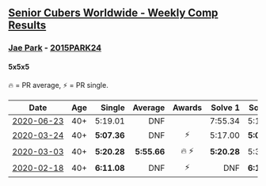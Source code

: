 <style>table {white-space: nowrap;}</style>

## [Senior Cubers Worldwide - Weekly Comp Results](/scw-comp/results/)
### [Jae Park](../jae_park.md) - [2015PARK24](https://www.worldcubeassociation.org/persons/2015PARK24?event=555)
#### 5x5x5

🔥 = PR average, ⚡ = PR single.

| Date | Age | Single | Average | Awards | Solve 1 | Solve 2 | Solve 3 | Solve 4 | Solve 5 | Video |
| :--: | :--: | --: | --: | :--: | --: | --: | --: | --: | --: | :-- |
| [2020-06-23](../../results/555/2020-06-23.md) | 40+ | 5:19.01 | DNF |  | 7:55.34 | 5:19.01 | DNS | DNS | DNS | [Link](https://www.facebook.com/events/268636114456043/permalink/269430691043252/) |
| [2020-03-24](../../results/555/2020-03-24.md) | 40+ | **5:07.36** | DNF | ⚡ | 5:17.00 | **5:07.36** | DNS | DNS | DNS | [Link](https://www.facebook.com/events/5078365835514885/permalink/5079528812065254/) |
| [2020-03-03](../../results/555/2020-03-03.md) | 40+ | **5:20.28** | **5:55.66** | 🔥 ⚡ | **5:20.28** | 5:32.92 | 6:53.78 | DNS | DNS | [Link](https://www.facebook.com/events/2637344919882558/permalink/2637707586512958/) |
| [2020-02-18](../../results/555/2020-02-18.md) | 40+ | **6:11.08** | DNF | ⚡ | DNF | **6:11.08** | DNS | DNS | DNS | [Link](https://www.facebook.com/events/538921670053895/permalink/542842839661778/) |


<!-- Global site tag (gtag.js) - Google Analytics -->
<script async src="https://www.googletagmanager.com/gtag/js?id=UA-86348435-3"></script>
<script>window.dataLayer = window.dataLayer || []; function gtag() {dataLayer.push(arguments);} gtag('js', new Date()); gtag('config', 'UA-86348435-3');</script>
